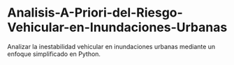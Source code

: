 # Analisis-A-Priori-del-Riesgo-Vehicular-en-Inundaciones-Urbanas
Analizar la inestabilidad vehicular en inundaciones urbanas mediante un enfoque simplificado en Python.
